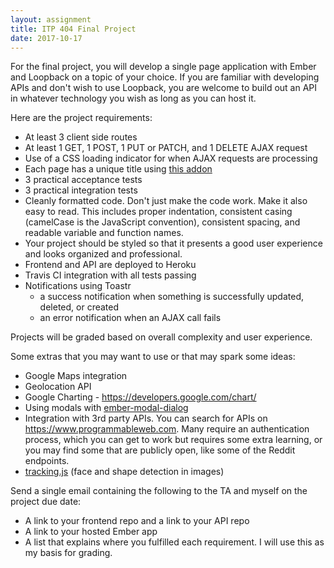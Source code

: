 ```yaml
---
layout: assignment
title: ITP 404 Final Project
date: 2017-10-17
---
```


For the final project, you will develop a single page application with Ember and Loopback on a topic of your choice. If you are familiar with developing APIs and don't wish to use Loopback, you are welcome to build out an API in whatever technology you wish as long as you can host it.

Here are the project requirements:

* At least 3 client side routes
* At least 1 GET, 1 POST, 1 PUT or PATCH, and 1 DELETE AJAX request
* Use of a CSS loading indicator for when AJAX requests are processing
* Each page has a unique title using [this addon](https://www.npmjs.com/package/ember-cli-document-title)
* 3 practical acceptance tests
* 3 practical integration tests
* Cleanly formatted code. Don't just make the code work. Make it also easy to read. This includes proper indentation, consistent casing (camelCase is the JavaScript convention), consistent spacing, and readable variable and function names.
* Your project should be styled so that it presents a good user experience and looks organized and professional.
* Frontend and API are deployed to Heroku
* Travis CI integration with all tests passing
* Notifications using Toastr
  * a success notification when something is successfully updated, deleted, or created
  * an error notification when an AJAX call fails

Projects will be graded based on overall complexity and user experience.

Some extras that you may want to use or that may spark some ideas:

* Google Maps integration
* Geolocation API
* Google Charting - https://developers.google.com/chart/
* Using modals with [ember-modal-dialog](https://github.com/yapplabs/ember-modal-dialog)
* Integration with 3rd party APIs. You can search for APIs on https://www.programmableweb.com. Many require an authentication process, which you can get to work but requires some extra learning, or you may find some that are publicly open, like some of the Reddit endpoints.
* [tracking.js](https://trackingjs.com/examples/face_hello_world.html) (face and shape detection in images)

Send a single email containing the following to the TA and myself on the project due date:

* A link to your frontend repo and a link to your API repo
* A link to your hosted Ember app
* A list that explains where you fulfilled each requirement. I will use this as my basis for grading.

